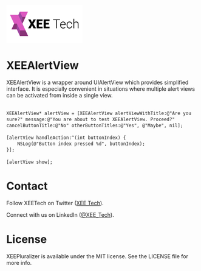 ![Alt text](/images/xee_01.png)


XEEAlertView
============

XEEAlertView is a wrapper around UIAlertView which provides simplified interface. It is especially convenient in situations where multiple alert views can be activated from inside a single view.

```objc

XEEAlertView* alertView = [XEEAlertView alertViewWithTitle:@"Are you sure?" message:@"You are about to test XEEAlertView. Proceed?" cancelButtonTitle:@"No" otherButtonTitles:@"Yes", @"Maybe", nil];

[alertView handleAction:^(int buttonIndex) {
    NSLog(@"Button index pressed %d", buttonIndex);
}];

[alertView show];

```


Contact
================

Follow XEETech on Twitter (<a href="https://twitter.com/XEE_Tech">XEE Tech</a>).

Connect with us on LinkedIn (<a href="http://www.linkedin.com/company/xee-tech">@XEE_Tech</a>).


License
================
XEEPluralizer is available under the MIT license. See the LICENSE file for more info.
